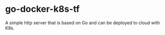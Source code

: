 # go-docker-k8s-tf
A simple http server that is based on Go and can be deployed to cloud with K8s. 
